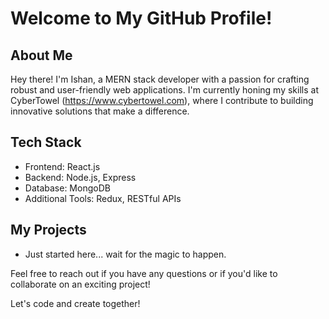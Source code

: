 # Welcome to My GitHub Profile!

## About Me

Hey there! I'm Ishan, a MERN stack developer with a passion for crafting robust and user-friendly web applications. I'm currently honing my skills at CyberTowel (https://www.cybertowel.com), where I contribute to building innovative solutions that make a difference.

## Tech Stack

- Frontend: React.js
- Backend: Node.js, Express
- Database: MongoDB
- Additional Tools: Redux, RESTful APIs

## My Projects

- Just started here... wait for the magic to happen.


Feel free to reach out if you have any questions or if you'd like to collaborate on an exciting project!

Let's code and create together!
